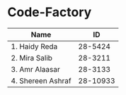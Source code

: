 # Code-Factory
Name|ID
-----|-----
1. Haidy Reda|28-5424
2. Mira Salib|28-3211
3. Amr Alaasar|28-3133
4. Shereen Ashraf|28-10933

